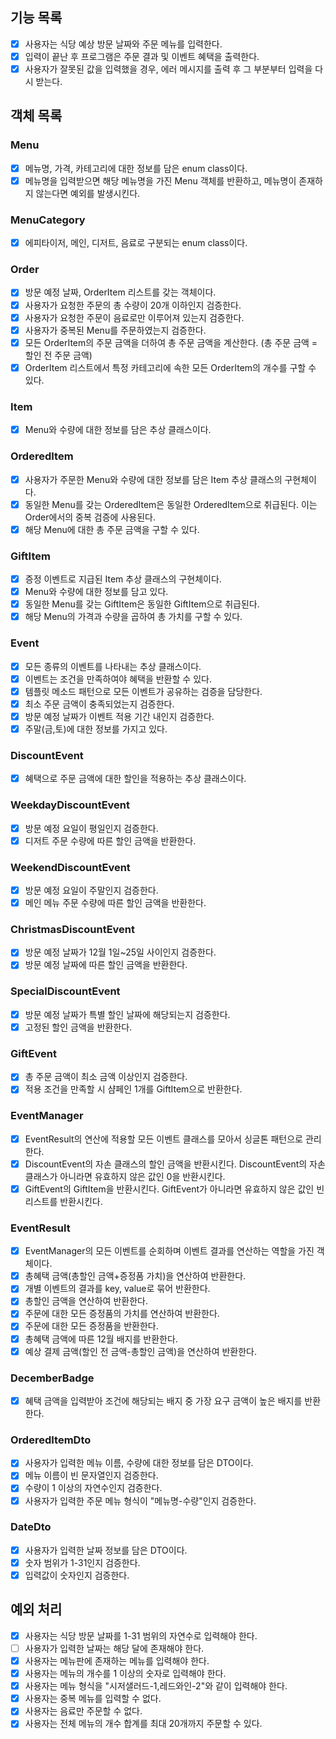 ## 기능 목록

- [x] 사용자는 식당 예상 방문 날짜와 주문 메뉴를 입력한다.
- [x] 입력이 끝난 후 프로그램은 주문 결과 및 이벤트 혜택을 출력한다.
- [x] 사용자가 잘못된 값을 입력했을 경우, 에러 메시지를 출력 후 그 부분부터 입력을 다시 받는다.

## 객체 목록

### Menu

- [x] 메뉴명, 가격, 카테고리에 대한 정보를 담은 enum class이다.
- [x] 메뉴명을 입력받으면 해당 메뉴명을 가진 Menu 객체를 반환하고, 메뉴명이 존재하지 않는다면 예외를 발생시킨다.

### MenuCategory

- [x] 에피타이저, 메인, 디저트, 음료로 구분되는 enum class이다.

### Order

- [x] 방문 예정 날짜, OrderItem 리스트를 갖는 객체이다.
- [x] 사용자가 요청한 주문의 총 수량이 20개 이하인지 검증한다.
- [x] 사용자가 요청한 주문이 음료로만 이루어져 있는지 검증한다.
- [x] 사용자가 중복된 Menu를 주문하였는지 검증한다.
- [x] 모든 OrderItem의 주문 금액을 더하여 총 주문 금액을 계산한다. (총 주문 금액 = 할인 전 주문 금액)
- [x] OrderItem 리스트에서 특정 카테고리에 속한 모든 OrderItem의 개수를 구할 수 있다.

### Item

- [x] Menu와 수량에 대한 정보를 담은 추상 클래스이다.

### OrderedItem

- [x] 사용자가 주문한 Menu와 수량에 대한 정보를 담은 Item 추상 클래스의 구현체이다.
- [x] 동일한 Menu를 갖는 OrderedItem은 동일한 OrderedItem으로 취급된다. 이는 Order에서의 중복 검증에 사용된다.
- [x] 해당 Menu에 대한 총 주문 금액을 구할 수 있다.

### GiftItem

- [x] 증정 이벤트로 지급된 Item 추상 클래스의 구현체이다.
- [x] Menu와 수량에 대한 정보를 담고 있다.
- [x] 동일한 Menu를 갖는 GiftItem은 동일한 GiftItem으로 취급된다.
- [x] 해당 Menu의 가격과 수량을 곱하여 총 가치를 구할 수 있다.

### Event

- [x] 모든 종류의 이벤트를 나타내는 추상 클래스이다.
- [x] 이벤트는 조건을 만족하여야 혜택을 반환할 수 있다.
- [x] 템플릿 메소드 패턴으로 모든 이벤트가 공유하는 검증을 담당한다.
- [x] 최소 주문 금액이 충족되었는지 검증한다.
- [x] 방문 예정 날짜가 이벤트 적용 기간 내인지 검증한다.
- [x] 주말(금,토)에 대한 정보를 가지고 있다.

### DiscountEvent

- [x] 혜택으로 주문 금액에 대한 할인을 적용하는 추상 클래스이다.

### WeekdayDiscountEvent

- [x] 방문 예정 요일이 평일인지 검증한다.
- [x] 디저트 주문 수량에 따른 할인 금액을 반환한다.

### WeekendDiscountEvent

- [x] 방문 예정 요일이 주말인지 검증한다.
- [x] 메인 메뉴 주문 수량에 따른 할인 금액을 반환한다.

### ChristmasDiscountEvent

- [x] 방문 예정 날짜가 12월 1일~25일 사이인지 검증한다.
- [x] 방문 예정 날짜에 따른 할인 금액을 반환한다.

### SpecialDiscountEvent

- [x] 방문 예정 날짜가 특별 할인 날짜에 해당되는지 검증한다.
- [x] 고정된 할인 금액을 반환한다.

### GiftEvent

- [x] 총 주문 금액이 최소 금액 이상인지 검증한다.
- [x] 적용 조건을 만족할 시 샴페인 1개를 GiftItem으로 반환한다.

### EventManager

- [x] EventResult의 연산에 적용할 모든 이벤트 클래스를 모아서 싱글톤 패턴으로 관리한다.
- [x] DiscountEvent의 자손 클래스의 할인 금액을 반환시킨다. DiscountEvent의 자손 클래스가 아니라면 유효하지 않은 값인 0을 반환시킨다.
- [x] GiftEvent의 GiftItem을 반환시킨다. GiftEvent가 아니라면 유효하지 않은 값인 빈 리스트를 반환시킨다.

### EventResult

- [x] EventManager의 모든 이벤트를 순회하며 이벤트 결과를 연산하는 역할을 가진 객체이다.
- [x] 총혜택 금액(총할인 금액+증정품 가치)을 연산하여 반환한다.
- [x] 개별 이벤트의 결과를 key, value로 묶어 반환한다.
- [x] 총할인 금액을 연산하여 반환한다.
- [x] 주문에 대한 모든 증정품의 가치를 연산하여 반환한다.
- [x] 주문에 대한 모든 증정품을 반환한다.
- [x] 총혜택 금액에 따른 12월 배지를 반환한다.
- [x] 예상 결제 금액(할인 전 금액-총할인 금액)을 연산하여 반환한다.

### DecemberBadge

- [x] 혜택 금액을 입력받아 조건에 해당되는 배지 중 가장 요구 금액이 높은 배지를 반환한다.

### OrderedItemDto

- [x] 사용자가 입력한 메뉴 이름, 수량에 대한 정보를 담은 DTO이다.
- [x] 메뉴 이름이 빈 문자열인지 검증한다.
- [x] 수량이 1 이상의 자연수인지 검증한다.
- [x] 사용자가 입력한 주문 메뉴 형식이 "메뉴명-수량"인지 검증한다.

### DateDto

- [x] 사용자가 입력한 날짜 정보를 담은 DTO이다.
- [x] 숫자 범위가 1-31인지 검증한다.
- [x] 입력값이 숫자인지 검증한다.

## 예외 처리

- [x] 사용자는 식당 방문 날짜를 1-31 범위의 자연수로 입력해야 한다.
- [ ] 사용자가 입력한 날짜는 해당 달에 존재해야 한다.
- [x] 사용자는 메뉴판에 존재하는 메뉴를 입력해야 한다.
- [x] 사용자는 메뉴의 개수를 1 이상의 숫자로 입력해야 한다.
- [x] 사용자는 메뉴 형식을 "시저샐러드-1,레드와인-2"와 같이 입력해야 한다.
- [x] 사용자는 중복 메뉴를 입력할 수 없다.
- [x] 사용자는 음료만 주문할 수 없다.
- [x] 사용자는 전체 메뉴의 개수 합계를 최대 20개까지 주문할 수 있다. 
